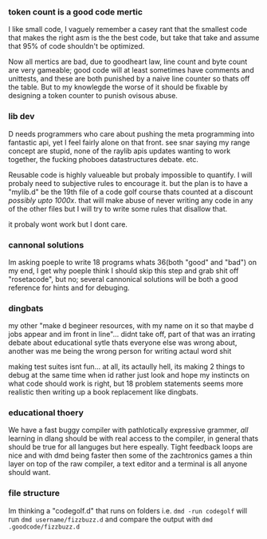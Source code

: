 ### token count is a good code mertic

I like small code, I vaguely remember a casey rant that the smallest code that makes the right asm is the the best code, but take that take and assume that 95% of code shouldn't be optimized.

Now all mertics are bad, due to goodheart law, line count and byte count are very gameable; good code will at least sometimes have comments and unittests, and these are both punished by a naive line counter so thats off the table. But to my knowlegde the worse of it should be fixable by designing a token counter to punish ovisous abuse.

### lib dev

D needs programmers who care about pushing the meta programming into fantastic api, yet I feel fairly alone on that front. see snar saying my range concept are stupid, none of the raylib apis updates wanting to work together, the fucking phoboes datastructures debate. etc.

Reusable code is highly valueable but probaly impossible to quantify. I will probaly need to subjective rules to encourage it. but the plan is to have a "mylib.d" be the 19th file of a code golf course thats counted at a discount *possibly upto 1000x*. that will make abuse of never writing any code in any of the other files but I will try to write some rules that disallow that.

it probaly wont work but I dont care.

### cannonal solutions

Im asking poeple to write 18 programs whats 36(both "good" and "bad") on my end, I get why poeple think I should skip this step and grab shit off "rosetacode", but no; several cannonical solutions will be both a good reference for hints and for debuging.

### dingbats

my other "make d begineer resources, with my name on it so that maybe d jobs appear and im front in line"... didnt take off, part of that was an irrating debate about educational sytle thats everyone else was wrong about, another was me being the wrong person for writing actaul word shit

making test suites isnt fun... at all, its actaully hell, its making 2 things to debug at the same time when id rather just look and hope my instincts on what code should work is right, but 18 problem statements seems more realistic then writing up a book replacement like dingbats.

### educational thoery

We have a fast buggy compiler with pathlotically expressive grammer, *all* learning in dlang should be with real access to the compiler, in general thats should be true for all languges but here espeally. Tight feedback loops are nice and with dmd being faster then some of the zachtronics games a thin layer on top of the raw compiler, a text editor and a terminal is all anyone should want.

### file structure

Im thinking a "codegolf.d" that runs on folders i.e. `dmd -run codegolf` will run `dmd username/fizzbuzz.d` and compare the output with `dmd .goodcode/fizzbuzz.d`
